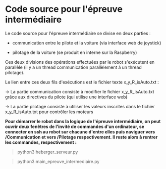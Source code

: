 # Code source pour l'épreuve intermédiaire

Le code source pour l'épreuve intermédiaire se divise en deux parties :

- communication entre le pilote et la voiture (via interface web de joystick)

- pilotage de la voiture (se produit en interne sur la Raspberry)

Ces deux divisions des opérations effectuées par le robot s'exécutent en parallèle (il y a un thread communication parallèlement à un thread pilotage).

Le lien entre ces deux fils d'exécutions est le fichier texte x_y_R_isAuto.txt :

-> La partie communication consiste à modifier le fichier x_y_R_isAuto.txt grâce aux directives du pilote (qui utilise une interface web)

-> La partie pilotage consiste à utiliser les valeurs inscrites dans le fichier x_y_R_isAuto.txt pour contrôler les moteurs

**Pour démarrer le robot dans la logique de l'épreuve intermédiaire, on peut ouvrir deux fenêtres de l'invité de commandes d'un ordinateur, se connecter en ssh au robot sur chacune d'entre elles puis naviguer vers /Communication et vers /Pilotage respectivement. Il reste alors à rentrer les commandes, respectivement :**

> python3 heberger_serveur.py

> python3 main_epreuve_intermediaire.py